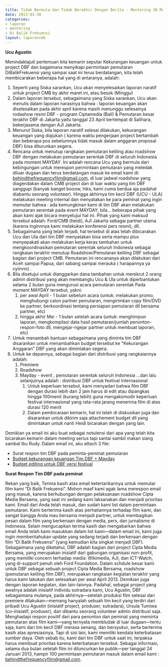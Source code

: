 ```yaml
---
title: Tidak Bermula dan Tidak Berakhir Dengan Berita - Mentoring 30 Maret 2013
date: 2013-03-30
categories:
- laporan
- mentoring
- Di Balik Frekuensi
layout: laporancmb
---
```


**Ucu Agustin**

Menindaklajuti pertemuan kita kemarin seputar Kekurangan keuangan untuk project DBF dan bagaimana menyikapi permintaan pemutaran DiBalikFrekuensi yang sampai saat ini terus berdatangan, kita telah membicarakan beberapa hal yang di antaranya, adalah:

1. Seperti yang Siska sarankan, Ucu akan menyelesaikan laporan naratif untuk project CMB by akhir maret ini, atau besok (Minggu)
2. Dalam laporan tersebut, sebagaimana yang Siska sarankan, Ucu akan menulis dalam laporan narasinya bahwa : laporan keuangan akan diselesaikan pada akhir april karena masih menunggu selesainya rodashow resmi DBF - program Ciptamedia (Bali) & Pemutaran besar terakhir DBF di Jakarta yaitu tanggal 23 April bertempat di Salihara, bekerjasama dengan AJI Jakarta.
3. Menurut Siska, bila laporan naratif selesai dilakukan, kekurangan keuangan yang diajukan ( karena waktu pengerjaan project bertambah dan beberapa pos sebelumnya tidak masuk dalam anggaran proposal DBF) bisa diturunkan segera.
4. Rencana untuk menutup rangkaian pemutaran keliling atau roadshow DBF dengan melakukan pemutaran serentak DBF di seluruh Indonesia pada moment MAYDAY. Ini adalah rencana Ucu yang bermula dari kebingungan untuk merespon permintaan pemutaran yang meledak diluar dugaan dan terus berdatangan masuk ke email kami di: behindthefrequencyfilm@gmail.com, di luar jadwal roadshow yang diagendakan dalam CMB project dan di luar waktu yang tim DBF sanggupi (banyak banget booow, hiks, kami cuma berdua aja padahal diabantu seorang volunteer). Hingga akhirnya tim kecil DBF (UCU - ULA) melakukan meeting internal dan menyatakan ke para peminat yang ingin memutar bahwa : ada kemungkinan kami di tim DBF akan melakukan pemutaran serentak pada event MAYDAY, bila... beberapa pihak yang akan kami ajak bicara menyetujui hal ini. Pihak yang kami maksud tersebut adalah: Ford/CMB (heidi), AJI Jakarta sebagai partner utama (karena inginnnya kami melakukan konferensi pers resmi), dll.
5. Sebagaimana yang telah terjadi, hal tersebut di atas telah dibicarakan Ucu dan Ula dari tim DBF menyatakan bisa serta mampu plus menyepakati akan melakukan kerja keras tambahan untuk mengkoordinasikan pemutaran serentak seluruh Indonesia sebagai rangkaian terakhir menutup Roadshow/Pemutaran keliling DBF sebagai bagian dari project CMB. Pemutaran ini rencananya akan dilakukan dari Aceh sampai Papua, dari sabang sampai merauka ( harapannya ya cyiinnn) .
6. Bila disetujui untuk dianggarkan dana tambahan untuk merekrut 2 orang admin distribusi yang akan membangtu Ucu & Ula untuk diperbantukan selama 2 bulan guna mengurusi acara pemutaran serentak Pada moment MAYDAY tersebut, yakni:
   1. per awal April - 1 bulan sebelum acara (untuk: melakukan promo, menghubungi calon partner pemutaran, mengirimkan copy film/DVD ke partner, berkoordinasi tentang persiapan pemutaran dll bersama partner, etc)
   2. hingga akhir Mei - 1 bulan setelah acara (untuk: menghimpun laporan, mengkompilasi data hasil pemutaran/jumlah penonton-respon-foto dll, mengejar-ngejar partner untuk membuat laporan, etc)
7. Untuk menambah bantuan sebagaimana yang diminta tim DBF disarankan untuk menambahkan budget tersebut ke "Kekurangan Anggaran" DBF yang akan dimintakan segera.
8. Untuk ke depannya, sebagai bagian dari distribusi yang rangkaiannya adalah:
   1. Premiere
   2. Roadshow
   3. Mayday - event , pemutaran serentak seluruh Indonesia ...dan lalu selanjutnya adalah : distribusi DBF untuk festival Internasional
      1. Untuk keperluan tersebut, kami menyadari bahwa film DBF dengan durasi lebih dari 2 jam harus di edit atau dipangkas hingga 100menit (kurang lebih) guna mengakomodir keperluan festival internasional yang rata-rata jarang menerima film di atas durasi 120 menit
      2. Dalam pembicaraan kemarin, hal ini telah di diskusikan juga dan disarankan untuk dikirim saja attachement budget dll yang dimintakan untuk nanti Heidi bicarakan dengan yang lain.

Demikian ya email ini aku buat sebagai notulensi dari apa yang telah kita bicarakan kemarin dalam meeting serius tapi santai sambil makan siang sambal Ibu Rudy. Dalam email ini, aku attach 3 file:

* Surat respon tim DBF pada peminta-peminat pemutaran
* [Budget kekurangan keuangan Tim DBF + Mayday](http://wiki.ciptamedia.org/wiki/Di_Balik_Frekuensi/Anggaran_Tambahan)
* [Budget editing untuk DBF versi festival](http://wiki.ciptamedia.org/wiki/Di_Balik_Frekuensi/Anggaran_Tambahan)

**Surat Respon Tim DBF pada peminat**

Rekan yang baik, 
Terima kasih atas email ketertarikannya untuk memutar film kami “Di Balik Frekuensi”. Mohon maaf kami agak lama merespon email yang masuk, karena berhubungan dengan pelaksanaan roadshow Cipta Media Bersama, yang saat ini sedang kami laksanakan dan menjadi prioritas kami.
Email dari Anda telah masuk, dan sudah kami list dalam permintaan pemutaran. Kami berterima kasih atas perhatiannya terhadap film kami, dan sangat bangga Anda mau bersama menjadi partner, untuk membagikan pesan dalam film yang berkenaan dengan media, pers, dan jurnalisme di Indonesia. 
Selain mengucapkan terima kasih dan mengabarkan bahwa email Anda telah kami masukkan dalam list kami—dalam email ini, kami juga ingin memberitahukan update yang sedang terjadi dan berkenaan dengan film “Di Balik Frekuensi” (yang kemudian kita singkat menjadi DBF). Sebagaimana yang diketahui, DBF adalah bagian dari project Cipta Media Bersama, yang merupakan inisiatif dari gabungan organisasi non-profit, yang memiliki concern terhadap media: Wikimedia, AJI, dan ICT-Watch, yang di-support penuh oleh Ford Foundation. 
Dalam schdule besar kami untuk DBF sebagai sebuah project Cipta Media Bersama, roadshow (pemutaran keliling film DBF), merupakan rangkaian kegiatan terakhir yang harus kami lakukan dan selesaikan per awal April 2013. Demikian juga dengan laporan kegiatan, dan lain-lainnya. Padahal, sebagai project yang awalnya adalah inisiatif individu sutradara kami, Ucu Agustin, DBF sebagaimana mulanya, pada akhirnya—setelah produksi film selesai dan premiere dilakukan—memang hanyalah sebuah tim kecil yang terdiri dari pribadi Ucu Agustin (inisiatif project, produser, sutradara), Ursula Tumiwa (co-inisiatif, produser), dan dibantu seorang volunteer admin distribusi saja. 
Menghadapi respon positif dari para penonton dan peminat yang meminta pemutaran atas film kami—yang ternyata membludak di luar dugaan—tentu saja, kami dari tim kecil DBF merasa senang, dan bersyukur, serta berterima kasih atas apresiasinya. Tapi di sisi lain, kami memiliki kendala keterbatasan sumber daya. Oleh sebab itu, kami dari tim DBF untuk saat ini, terpaksa harus membuat prioritas karena keterbatasan tersebut.
Sebagai informasi, selama dua bulan setelah film ini diluncurkan ke publik—per tanggal 24 Januari 2013, hampir 100 permintaan pemutaran masuk dalam email kami : behindthefrequencyfilm@gmail.com. 

